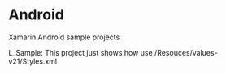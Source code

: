 Android
=======

Xamarin.Android sample projects

L_Sample: This project just shows how use /Resouces/values-v21/Styles.xml
